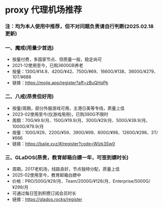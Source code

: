 # proxy 代理机场推荐

### 注：均为本人使用中推荐，但不对问题负责请自行判断(2025.02.18更新)

### 一、魔戒(用量少首选)
- 按量付费，多国家节点、但质量一般，稳定尚可
- 2021-12使用至今，已购3600GB养老
- 按量：130G/¥14.9、420G/¥42、750G/¥69、1660G/¥138、3600G/¥279、10T/¥688
- 链接：https://mojie.app/register?aff=zBuQHqPk

### 二、八戒(昂贵但好用)
- 按量/周期，部分外服游戏可用，主港日美等专线，质量上佳
- 2023-02使用至今(仅游戏用用)，已购390G不限时
- 周期：70G/¥9.9/月、150G/¥19.9/月、300G/¥29/月、500G/¥39.9/月、1000G/¥79.9/月
- 按量：100G/¥29、220G/¥59、390G/¥99、800G/¥98、1260G/¥298、3T/¥666
- 链接：https://bajie.xyz/#/register?code=WIzk3Sw0

### 三、GLaDOS(昂贵，教育邮箱白嫖一年，可签到嫖时长)
- 周期，2017老机场，线路良好，节点独特分配，质量上佳
- 2025-02使用至今，教育邮箱白嫖中
- 价格：PRO/500G/¥29/月、Team/2000G/¥126/月、Enterprise/5000G/¥299/月
- 可通过每日签到积攒订阅会员时长
- 链接：https://glados.rocks/register
